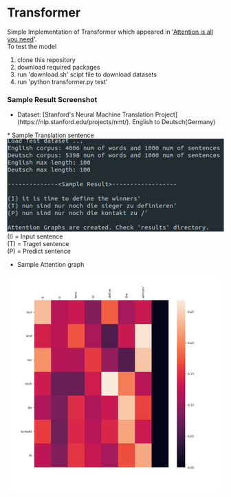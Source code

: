 # Transformer

Simple Implementation of Transformer which appeared in '[Attention is all you need](https://arxiv.org/abs/1706.03762)'.<br>
To test the model
1. clone this repository
2. download required packages
3. run 'download.sh' scipt file to download datasets
4. run 'python transformer.py test'

### Sample Result Screenshot
* <p>Dataset: [Stanford's Neural Machine Translation Project](https://nlp.stanford.edu/projects/nmt/). English to Deutsch(Germany)</p>

<p>* Sample Translation sentence
<img src='sample_result.png'>
(I) = Input sentence <br> 
(T) = Traget sentence <br> 
(P) = Predict sentence <br></p>

* <p>Sample Attention graph
<img src='results/dec_combo_attn.png'></p>

